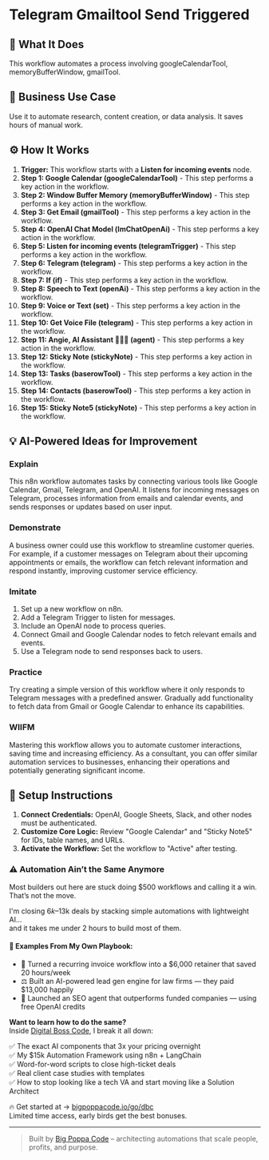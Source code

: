 # Telegram Gmailtool Send Triggered

## 🚀 What It Does
This workflow automates a process involving googleCalendarTool, memoryBufferWindow, gmailTool.

## 💼 Business Use Case
Use it to automate research, content creation, or data analysis. It saves hours of manual work.

## ⚙️ How It Works
1.  **Trigger:** This workflow starts with a **Listen for incoming events** node.
2. **Step 1: Google Calendar (googleCalendarTool)** - This step performs a key action in the workflow.
3. **Step 2: Window Buffer Memory (memoryBufferWindow)** - This step performs a key action in the workflow.
4. **Step 3: Get Email (gmailTool)** - This step performs a key action in the workflow.
5. **Step 4: OpenAI Chat Model (lmChatOpenAi)** - This step performs a key action in the workflow.
6. **Step 5: Listen for incoming events (telegramTrigger)** - This step performs a key action in the workflow.
7. **Step 6: Telegram (telegram)** - This step performs a key action in the workflow.
8. **Step 7: If (if)** - This step performs a key action in the workflow.
9. **Step 8: Speech to Text (openAi)** - This step performs a key action in the workflow.
10. **Step 9: Voice or Text (set)** - This step performs a key action in the workflow.
11. **Step 10: Get Voice File (telegram)** - This step performs a key action in the workflow.
12. **Step 11: Angie, AI Assistant 👩🏻‍🏫 (agent)** - This step performs a key action in the workflow.
13. **Step 12: Sticky Note (stickyNote)** - This step performs a key action in the workflow.
14. **Step 13: Tasks (baserowTool)** - This step performs a key action in the workflow.
15. **Step 14: Contacts (baserowTool)** - This step performs a key action in the workflow.
16. **Step 15: Sticky Note5 (stickyNote)** - This step performs a key action in the workflow.

## 💡 AI-Powered Ideas for Improvement
### Explain
This n8n workflow automates tasks by connecting various tools like Google Calendar, Gmail, Telegram, and OpenAI. It listens for incoming messages on Telegram, processes information from emails and calendar events, and sends responses or updates based on user input.

### Demonstrate
A business owner could use this workflow to streamline customer queries. For example, if a customer messages on Telegram about their upcoming appointments or emails, the workflow can fetch relevant information and respond instantly, improving customer service efficiency.

### Imitate
1. Set up a new workflow on n8n.
2. Add a Telegram Trigger to listen for messages.
3. Include an OpenAI node to process queries.
4. Connect Gmail and Google Calendar nodes to fetch relevant emails and events.
5. Use a Telegram node to send responses back to users.

### Practice
Try creating a simple version of this workflow where it only responds to Telegram messages with a predefined answer. Gradually add functionality to fetch data from Gmail or Google Calendar to enhance its capabilities.

### WIIFM
Mastering this workflow allows you to automate customer interactions, saving time and increasing efficiency. As a consultant, you can offer similar automation services to businesses, enhancing their operations and potentially generating significant income.

## 🔧 Setup Instructions
1. **Connect Credentials:** OpenAI, Google Sheets, Slack, and other nodes must be authenticated.
2. **Customize Core Logic:** Review "Google Calendar" and "Sticky Note5" for IDs, table names, and URLs.
3. **Activate the Workflow:** Set the workflow to "Active" after testing.

### ⚠️ Automation Ain’t the Same Anymore

Most builders out here are stuck doing $500 workflows and calling it a win.  
That’s not the move.  

I'm closing $6k–$13k deals by stacking simple automations with lightweight AI...  
and it takes me under 2 hours to build most of them.

#### 🧠 Examples From My Own Playbook:
- 🔁 Turned a recurring invoice workflow into a $6,000 retainer that saved 20 hours/week  
- ⚖️ Built an AI-powered lead gen engine for law firms — they paid $13,000 happily  
- 🚀 Launched an SEO agent that outperforms funded companies — using free OpenAI credits  

**Want to learn how to do the same?**  
Inside [Digital Boss Code](https://bigpoppacode.io/go/dbc), I break it all down:

✅ The exact AI components that 3x your pricing overnight  
✅ My $15k Automation Framework using n8n + LangChain  
✅ Word-for-word scripts to close high-ticket deals  
✅ Real client case studies with templates  
✅ How to stop looking like a tech VA and start moving like a Solution Architect  

🔥 Get started at → [bigpoppacode.io/go/dbc](https://bigpoppacode.io/go/dbc)  
Limited time access, early birds get the best bonuses.

---
> Built by [Big Poppa Code](https://bigpoppacode.io) – architecting automations that scale people, profits, and purpose.
